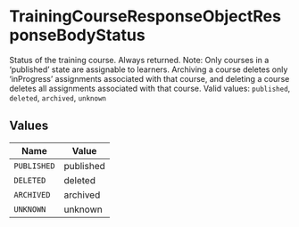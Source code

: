 # TrainingCourseResponseObjectResponseBodyStatus

Status of the training course. Always returned.
Note: Only courses in a ‘published’ state are assignable to learners. Archiving a course deletes only ‘inProgress’ assignments associated with that course, and deleting a course deletes all assignments associated with that course.  Valid values: `published`, `deleted`, `archived`, `unknown`


## Values

| Name        | Value       |
| ----------- | ----------- |
| `PUBLISHED` | published   |
| `DELETED`   | deleted     |
| `ARCHIVED`  | archived    |
| `UNKNOWN`   | unknown     |